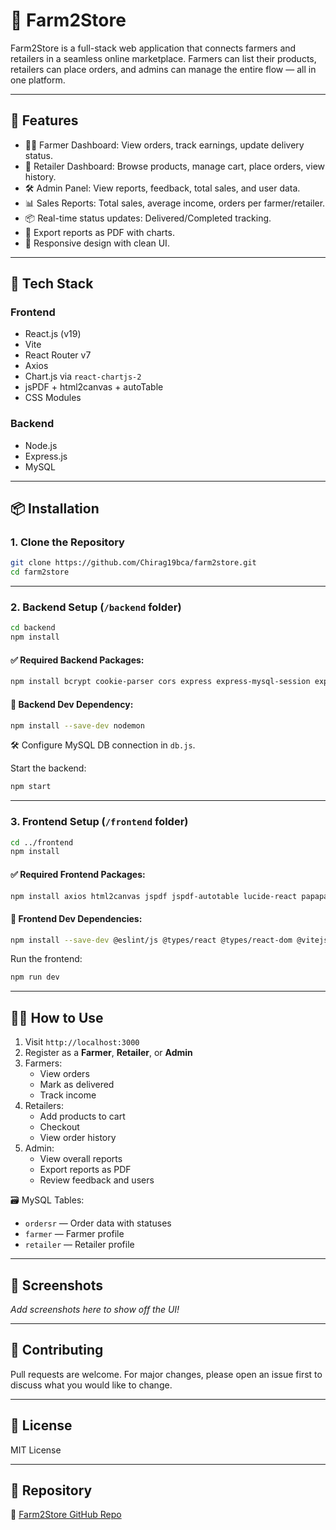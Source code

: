 # 🌾 Farm2Store

Farm2Store is a full-stack web application that connects farmers and retailers in a seamless online marketplace. Farmers can list their products, retailers can place orders, and admins can manage the entire flow — all in one platform.

---

## 🚀 Features

- 👨‍🌾 Farmer Dashboard: View orders, track earnings, update delivery status.
- 🛒 Retailer Dashboard: Browse products, manage cart, place orders, view history.
- 🛠️ Admin Panel: View reports, feedback, total sales, and user data.
- 📊 Sales Reports: Total sales, average income, orders per farmer/retailer.
- 📦 Real-time status updates: Delivered/Completed tracking.
- 🧾 Export reports as PDF with charts.
- 🎨 Responsive design with clean UI.

---

## 🧰 Tech Stack

### Frontend
- React.js (v19)
- Vite
- React Router v7
- Axios
- Chart.js via `react-chartjs-2`
- jsPDF + html2canvas + autoTable
- CSS Modules

### Backend
- Node.js
- Express.js
- MySQL

---

## 📦 Installation

### 1. Clone the Repository

```bash
git clone https://github.com/Chirag19bca/farm2store.git
cd farm2store
```

---

### 2. Backend Setup (`/backend` folder)

```bash
cd backend
npm install
```

#### ✅ Required Backend Packages:

```bash
npm install bcrypt cookie-parser cors express express-mysql-session express-session multer mysql nodemailer react-router-dom
```

#### 🧪 Backend Dev Dependency:

```bash
npm install --save-dev nodemon
```

🛠 Configure MySQL DB connection in `db.js`.

Start the backend:

```bash
npm start
```

---

### 3. Frontend Setup (`/frontend` folder)

```bash
cd ../frontend
npm install
```

#### ✅ Required Frontend Packages:

```bash
npm install axios html2canvas jspdf jspdf-autotable lucide-react papaparse react react-chartjs-2 react-dom react-icons react-router-dom
```

#### 🧪 Frontend Dev Dependencies:

```bash
npm install --save-dev @eslint/js @types/react @types/react-dom @vitejs/plugin-react eslint eslint-plugin-react eslint-plugin-react-hooks eslint-plugin-react-refresh globals vite
```

Run the frontend:

```bash
npm run dev
```

---

## 🏃‍♂️ How to Use

1. Visit `http://localhost:3000`
2. Register as a **Farmer**, **Retailer**, or **Admin**
3. Farmers:
   - View orders
   - Mark as delivered
   - Track income
4. Retailers:
   - Add products to cart
   - Checkout
   - View order history
5. Admin:
   - View overall reports
   - Export reports as PDF
   - Review feedback and users

🗃️ MySQL Tables:
- `ordersr` — Order data with statuses
- `farmer` — Farmer profile
- `retailer` — Retailer profile

---

## 📸 Screenshots

_Add screenshots here to show off the UI!_

---

## 🤝 Contributing

Pull requests are welcome. For major changes, please open an issue first to discuss what you would like to change.

---

## 📃 License

MIT License

---

## 🔗 Repository

🔗 [Farm2Store GitHub Repo](https://github.com/Chirag19bca/farm2store.git)

